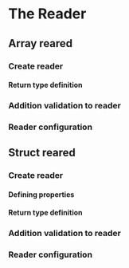 # The Reader

## Array reared

### Create reader

#### Return type definition

### Addition validation to reader

### Reader configuration

## Struct reared

### Create reader

#### Defining properties

#### Return type definition

### Addition validation to reader

### Reader configuration
